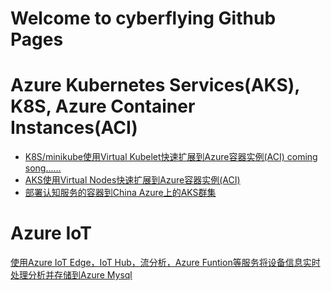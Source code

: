 # Welcome to cyberflying Github Pages

# Azure Kubernetes Services(AKS), K8S, Azure Container Instances(ACI)
* [K8S/minikube使用Virtual Kubelet快速扩展到Azure容器实例(ACI) coming song……]()
* [AKS使用Virtual Nodes快速扩展到Azure容器实例(ACI)](https://cyberflying.github.io/virtual-kubelet-aci/)
* [部署认知服务的容器到China Azure上的AKS群集](https://cyberflying.github.io/deploy-cognitive-service-to-aks-on-China-azure/)


# Azure IoT

[使用Azure IoT Edge，IoT Hub，流分析，Azure Funtion等服务将设备信息实时处理分析并存储到Azure Mysql](https://cyberflying.github.io/iotedge-iothub-asa-function-mysql/)
